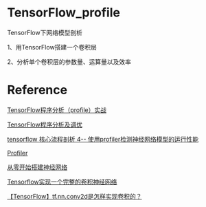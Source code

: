 # TensorFlow_profile
TensorFlow下网络模型剖析

1、用TensorFlow搭建一个卷积层

2、分析单个卷积层的参数量、运算量以及效率

# Reference
[TensorFlow程序分析（profile）实战](https://blog.csdn.net/u014061630/article/details/82872115?depth_1-utm_source=distribute.pc_relevant.none-task-blog-BlogCommendFromBaidu-7&utm_source=distribute.pc_relevant.none-task-blog-BlogCommendFromBaidu-7)

[TensorFlow程序分析及调优](https://blog.csdn.net/u014061630/article/details/82799009)

[tensorflow 核心流程剖析 4-- 使用profiler检测神经网络模型的运行性能](https://blog.csdn.net/kenneth_yu/article/details/77466776#%E9%AB%98%E7%BA%A7%E5%8A%9F%E8%83%BDadvisor)

[Profiler](https://github.com/tensorflow/tensorflow/tree/r1.11/tensorflow/core/profiler)

[从零开始搭建神经网络  ](https://blog.csdn.net/sinat_35821976/category_9272337.html)

[Tensorflow实现一个完整的卷积神经网络](https://blog.csdn.net/program_developer/article/details/80369989)

[【TensorFlow】tf.nn.conv2d是怎样实现卷积的？](https://blog.csdn.net/mao_xiao_feng/article/details/53444333)
